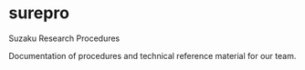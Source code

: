 # surepro
Suzaku Research Procedures

Documentation of procedures and technical reference material for our team.
